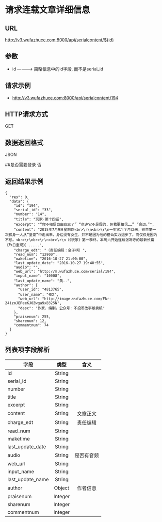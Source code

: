 
# 请求连载文章详细信息

## URL
http://v3.wufazhuce.com:8000/api/serialcontent/${id}

## 参数
+ id    ————>     简略信息中的id字段, 而不是serial_id

## 请求示例
+ http://v3.wufazhuce.com:8000/api/serialcontent/194

## HTTP请求方式
GET

## 数据返回格式
JSON

##是否需要登录
否

## 返回结果示例
```
{
  "res": 0,
  "data": {
    "id": "194",
    "serial_id": "33",
    "number": "14",
    "title": "玩家·第十四话",
    "excerpt": "“你不相信自由意志？” “也许它不是假的，但我更相信……” “命运。”",
    "content": "2015年7月9日星期四<br>\r\n<br>\r\n一年零六个月以来，徐杰第一次孤身一人从“皇豪”中走出来。身边没有女生，并不是因为他的搭讪实力退步了，而仅仅是因为不想。<br>\r\nbr>\r\n<br>\r\n（《玩家》第一季终。本周六开始连载张寒寺的最新长篇《昨日重现》）.....",
    "charge_edt": "（责任编辑：金子棋）",
    "read_num": "12900",
    "maketime": "2016-10-27 21:00:00",
    "last_update_date": "2016-10-27 19:48:55",
    "audio": "",
    "web_url": "http://m.wufazhuce.com/serial/194",
    "input_name": "10008",
    "last_update_name": "黄..",
    "author": {
      "user_id": "4813765",
      "user_name": "夜X",
      "web_url": "http://image.wufazhuce.com/Fkr-24izoJEPeeKJ0Zwga9xB325N",
      "desc": "作家，编剧。公众号：不投币故事贩卖机"
    },
    "praisenum": 255,
    "sharenum": 12,
    "commentnum": 74
  }
}
```

## 列表项字段解析
|       字段        |       类型        |       含义        |
|-------------------|:-----------------:|:-----------------:|
|       id          |   	String	    |                   |
|       serial_id   |	    String	    |                   |
|       number	    |       String	    |                   |
|       title	    |       String      |                   |
|       excerpt	    |       String	    |                   |
|       content	    |       String	    |       文章正文    |
|       charge_edt	|       String	    |       责任编辑    |
|       read_num	|       String	    |                   |
|       maketime	|       String	    |                   |
|   last_update_date|	    String	    |                   |
|       audio	    |       String      |       是否有音频  |
|       web_url	    |       String      |	                |
|       input_name	|       String	    |                   |
|   last_update_name|   	String	    |                   |
|       author      |   	Object	    |       作者信息    |
|       praisenum	|       Integer	    |                   |
|       sharenum	|       Integer     |                   |
|       commentnum	|       Integer	    |                   |